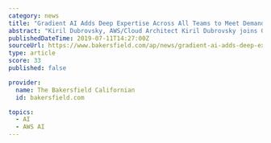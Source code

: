 ```yaml
---
category: news
title: "Gradient AI Adds Deep Expertise Across All Teams to Meet Demand and Drive Further Growth of Its Artificial Intelligence and Machine Learning Solutions"
abstract: "Kiril Dubrovsky, AWS/Cloud Architect Kiril Dubrovsky joins Gradient ... “The InsurTech space is awakening to the benefits of Artificial intelligence and Machine Learning. We see increasing demand for our products and services both with prospective ..."
publishedDateTime: 2019-07-11T14:27:00Z
sourceUrl: https://www.bakersfield.com/ap/news/gradient-ai-adds-deep-expertise-across-all-teams-to-meet/article_52290c87-0aee-5753-8635-c91d39bdbd45.html
type: article
score: 33
published: false

provider:
  name: The Bakersfield Californian
  id: bakersfield.com

topics:
  - AI
  - AWS AI
---
```

